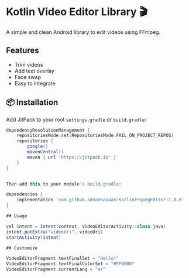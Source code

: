 # Kotlin Video Editor Library 🎬

A simple and clean Android library to edit videos using FFmpeg.

## Features
- Trim videos
- Add text overlay
- Face swap
- Easy to integrate

## 📦 Installation

Add JitPack to your root `settings.gradle` or `build.gradle`:

```groovy
dependencyResolutionManagement {
    repositoriesMode.set(RepositoriesMode.FAIL_ON_PROJECT_REPOS)
    repositories {
        google()
        mavenCentral()
        maven { url 'https://jitpack.io' }
    }
}


Then add this to your module's build.gradle:

dependencies {
    implementation 'com.github.adnankanaan:KotlinFFmpegEditor:1.0.0'
}

## Usage

val intent = Intent(context, VideoEditorActivity::class.java)
intent.putExtra("videoUri", videoUri)
startActivity(intent)

## Customize

VideoEditorFragment.textFinalSet = "Hello!"
VideoEditorFragment.textFinalColorSet = "#FF0000"
VideoEditorFragment.currentLang = "ar"

